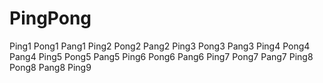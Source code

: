 # PingPong
Ping1
Pong1
Pang1
Ping2
Pong2
Pang2
Ping3
Pong3
Pang3
Ping4
Pong4
Pang4
Ping5
Pong5
Pang5
Ping6
Pong6
Pang6
Ping7
Pong7
Pang7
Ping8
Pong8
Pang8
Ping9
